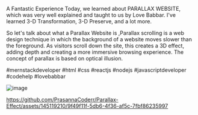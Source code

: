 A Fantastic Experience Today, we learned about PARALLAX WEBSITE, which was very well explained and taught to us by Love Babbar. I've learned 3-D Transformation, 3-D Preserve, and a lot more.

So let's talk about what a Parallax Website is ,Parallax scrolling is a web design technique in which the background of a website moves slower than the foreground. As visitors scroll down the site, this creates a 3D effect, adding depth and creating a more immersive browsing experience. The concept of parallax is based on optical illusion.

#mernstackdeveloper #html #css #reactjs #nodejs #javascriptdeveloper #codehelp #lovebabbar

![image](https://github.com/PrasannaCoderr/Parallax-Effect/assets/145119210/5232c474-e496-4f8b-8e2d-593b5cb99996)


https://github.com/PrasannaCoderr/Parallax-Effect/assets/145119210/9f49f11f-5db6-4f36-af5c-7fbf86235997




